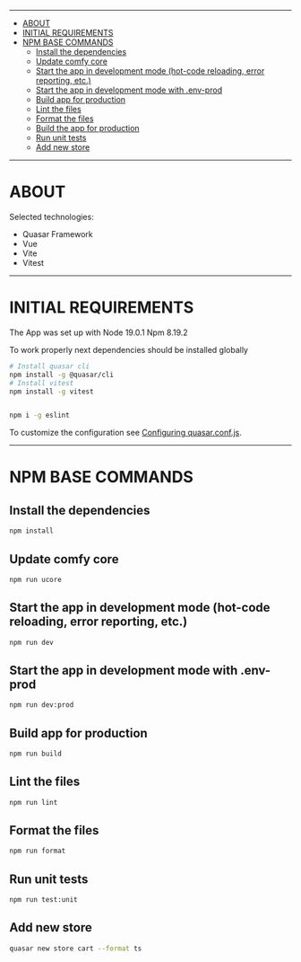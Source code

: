 ------------------------------------------------------------------------------------------------------------------------

* [ABOUT](#ABOUT)
* [INITIAL REQUIREMENTS](#INITIAL-REQUIREMENTS)
* [NPM BASE COMMANDS](#NPM-BASE-COMMANDS)
    * [Install the dependencies](#Install-the-dependencies)
    * [Update comfy core](#Update-comfy-core)
    * [Start the app in development mode (hot-code reloading, error reporting, etc.)](#Start-the-app-in-development-mode-hot-code-reloading-error-reporting-etc)
    * [Start the app in development mode with .env-prod](#Start-the-app-in-development-mode-with-env-prod)
    * [Build app for production](#Build-app-for-production)
    * [Lint the files](#Lint-the-files)
    * [Format the files](#Format-the-files)
    * [Build the app for production](#Build-the-app-for-production)
    * [Run unit tests](#Run-unit-tests)
    * [Add new store](#Add-new-store)

------------------------------------------------------------------------------------------------------------------------

# ABOUT

Selected technologies:

* Quasar Framework
* Vue
* Vite
* Vitest

------------------------------------------------------------------------------------------------------------------------

# INITIAL REQUIREMENTS

The App was set up with
Node    19.0.1
Npm     8.19.2

To work properly next dependencies should be installed globally

```bash
# Install quasar cli
npm install -g @quasar/cli
# Install vitest
npm install -g vitest


npm i -g eslint
```

To customize the configuration see [Configuring quasar.conf.js](https://quasar.dev/quasar-cli/quasar-conf-js).

------------------------------------------------------------------------------------------------------------------------

# NPM BASE COMMANDS

## Install the dependencies
```bash
npm install
```

## Update comfy core
```bash
npm run ucore
```

## Start the app in development mode (hot-code reloading, error reporting, etc.)
```bash
npm run dev
```

## Start the app in development mode with .env-prod
```bash
npm run dev:prod
```

## Build app for production
```bash
npm run build
```

## Lint the files
```bash
npm run lint
```

## Format the files
```bash
npm run format
```

## Run unit tests
```bash
npm run test:unit
```

## Add new store
```bash
quasar new store cart --format ts
```

<!-- ------------------------------------------------------------------------------------------------------------------------

# UPDATE CURRENT CORE

## Update current src/core with comfy-core:master
```bash
npm run update-core
```
Replace current /src/core folder with latest comfy-core:master core version

## Push current src/core to comfy-core:{localBranch}
```bash
npm run push-core
```
- Create new branch in comfy-core with the same name as current working project branch
- Copy local core folder to comfy-core
- Push new branch to comfy-core

## Update current src/core with comfy-core:{localBranch}
```bash
npm run pull-core
```
- Checkout comfy-core to current branch name
- Replace current /src/core folder with latest comfy-core:{localBranch} core version

## Clear comfy-core cache
```bash
npm run clear-core
```
- Clear ~/comfy-core folder in user's home directory

------------------------------------------------------------------------------------------------------------------------

# UPDATE CURRENT CORE

## Update version tag

Major

```bash
npm run update-version major
```

Minor

```bash
npm run update-version minor
```

Patch

```bash
npm run update-version patch
```
 -->
